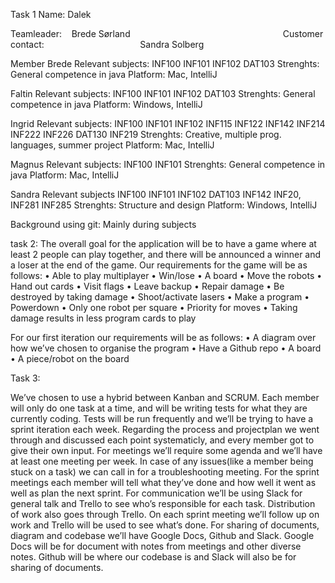 






Task 1
Name: Dalek

Teamleader:   
Brede Sørland   
                                  			                       
Customer contact:                                      
Sandra Solberg

Member
Brede
Relevant subjects:
INF100
INF101
INF102 DAT103
Strenghts:
General competence in java
Platform:
Mac, IntelliJ

Faltin
Relevant subjects:
INF100
INF101
INF102 DAT103
Strenghts:
General competence in java
Platform:
Windows, IntelliJ

Ingrid
Relevant subjects:
INF100 INF101 INF102 INF115 INF122 INF142 INF214 INF222 INF226 DAT130 INF219
Strenghts:
Creative, multiple prog. languages, summer project
Platform:
Mac, IntelliJ

Magnus
Relevant subjects:
INF100 INF101
Strenghts:
General competence in java
Platform:
Mac, IntelliJ

Sandra
Relevant subjects
INF100 INF101 INF102 DAT103 INF142 INF20, INF281 INF285
Strenghts:
Structure and design
Platform:
Windows, IntelliJ

Background using git:
Mainly during subjects


task 2:
The overall goal for the application will be to have a game where at least 2 people can play together, and there will be announced a winner and a loser at the end of the game.
Our requirements for the game will be as follows:
•	Able to play multiplayer
•	Win/lose
•	A board
•	Move the robots
•	Hand out cards
•	Visit flags
•	Leave backup
•	Repair damage
•	Be destroyed by taking damage
•	Shoot/activate lasers
•	Make a program
•	Powerdown
•	Only one robot per square
•	Priority for moves
•	Taking damage results in less program cards to play

For our first iteration our requirements will be as follows:
•	A diagram over how we’ve chosen to organise the program
•	Have a Github repo
•	A board
•	A piece/robot on the board

Task 3:

We’ve chosen to use a hybrid between Kanban and SCRUM. Each member will only do one task at a time, and will be writing tests for what they are currently coding. Tests will be run frequently and we’ll be trying to have a sprint iteration each week.
Regarding the process and projectplan we went through and discussed each point systematicly, and every member got to give their own input.
For meetings we’ll require some agenda and we’ll have at least one meeting per week. In case of any issues(like a member being stuck on a task) we can call in for a troubleshooting meeting. For the sprint meetings each member will tell what they’ve done and how well it went as well as plan the next sprint.
For communication we’ll be using Slack for general talk and Trello to see who’s responsible for each task. Distribution of work also goes through Trello.
On each sprint meeting we’ll follow up on work and Trello will be used to see what’s done.
For sharing of documents, diagram and codebase we’ll have Google Docs, Github and Slack.
Google Docs will be for document with notes from meetings and other diverse notes. Github will be where our codebase is and Slack will also be for sharing of documents.


